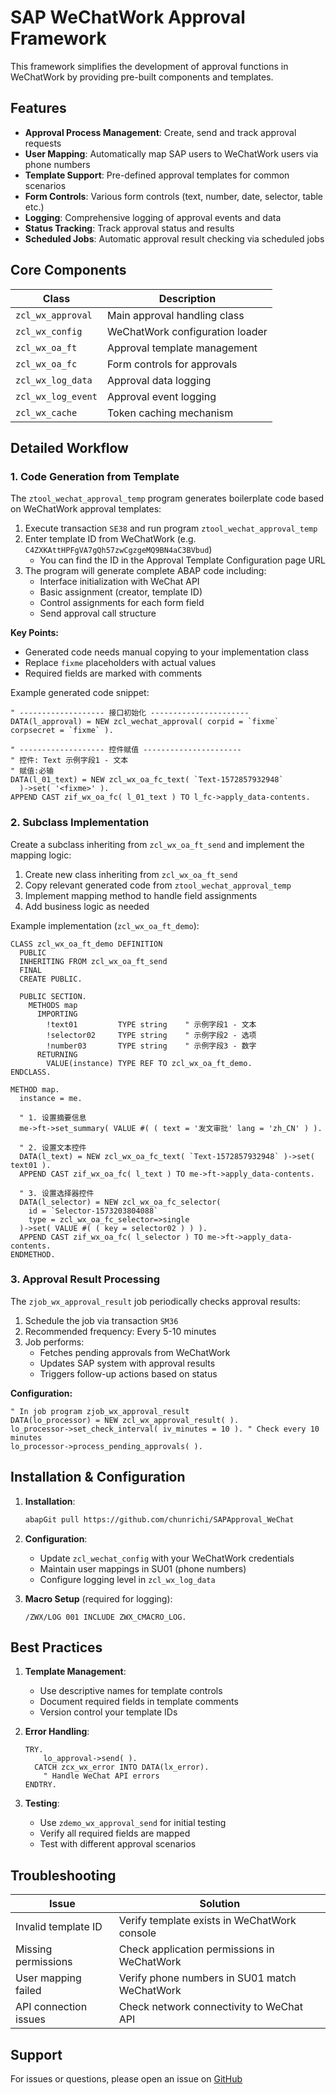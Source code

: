 # SAP WeChatWork Approval Framework

This framework simplifies the development of approval functions in WeChatWork by providing pre-built components and templates.

## Features

- **Approval Process Management**: Create, send and track approval requests
- **User Mapping**: Automatically map SAP users to WeChatWork users via phone numbers
- **Template Support**: Pre-defined approval templates for common scenarios
- **Form Controls**: Various form controls (text, number, date, selector, table etc.)
- **Logging**: Comprehensive logging of approval events and data
- **Status Tracking**: Track approval status and results
- **Scheduled Jobs**: Automatic approval result checking via scheduled jobs

## Core Components

| Class | Description |
|-------|-------------|
| `zcl_wx_approval` | Main approval handling class |
| `zcl_wx_config` | WeChatWork configuration loader |
| `zcl_wx_oa_ft` | Approval template management |
| `zcl_wx_oa_fc` | Form controls for approvals |
| `zcl_wx_log_data` | Approval data logging |
| `zcl_wx_log_event` | Approval event logging |
| `zcl_wx_cache` | Token caching mechanism |

## Detailed Workflow

### 1. Code Generation from Template

The `ztool_wechat_approval_temp` program generates boilerplate code based on WeChatWork approval templates:

1. Execute transaction `SE38` and run program `ztool_wechat_approval_temp`
2. Enter template ID from WeChatWork (e.g. `C4ZXKAttHPFgVA7gQh57zwCgzgeMQ9BN4aC3BVbud`)
   - You can find the ID in the Approval Template Configuration page URL
3. The program will generate complete ABAP code including:
   - Interface initialization with WeChat API
   - Basic assignment (creator, template ID)
   - Control assignments for each form field
   - Send approval call structure

**Key Points:**
- Generated code needs manual copying to your implementation class
- Replace `fixme` placeholders with actual values
- Required fields are marked with comments

Example generated code snippet:
```abap
" ------------------- 接口初始化 ----------------------
DATA(l_approval) = NEW zcl_wechat_approval( corpid = `fixme` corpsecret = `fixme` ).

" ------------------- 控件赋值 ----------------------
" 控件: Text 示例字段1 - 文本
" 赋值:必输
DATA(l_01_text) = NEW zcl_wx_oa_fc_text( `Text-1572857932948`
  )->set( '<fixme>' ).
APPEND CAST zif_wx_oa_fc( l_01_text ) TO l_fc->apply_data-contents.
```

### 2. Subclass Implementation

Create a subclass inheriting from `zcl_wx_oa_ft_send` and implement the mapping logic:

1. Create new class inheriting from `zcl_wx_oa_ft_send`
2. Copy relevant generated code from `ztool_wechat_approval_temp`
3. Implement mapping method to handle field assignments
4. Add business logic as needed

Example implementation (`zcl_wx_oa_ft_demo`):
```abap
CLASS zcl_wx_oa_ft_demo DEFINITION
  PUBLIC
  INHERITING FROM zcl_wx_oa_ft_send
  FINAL
  CREATE PUBLIC.

  PUBLIC SECTION.
    METHODS map
      IMPORTING
        !text01         TYPE string    " 示例字段1 - 文本
        !selector02     TYPE string    " 示例字段2 - 选项
        !number03       TYPE string    " 示例字段3 - 数字
      RETURNING
        VALUE(instance) TYPE REF TO zcl_wx_oa_ft_demo.
ENDCLASS.

METHOD map.
  instance = me.

  " 1. 设置摘要信息
  me->ft->set_summary( VALUE #( ( text = '发文审批' lang = 'zh_CN' ) ).

  " 2. 设置文本控件
  DATA(l_text) = NEW zcl_wx_oa_fc_text( `Text-1572857932948` )->set( text01 ).
  APPEND CAST zif_wx_oa_fc( l_text ) TO me->ft->apply_data-contents.

  " 3. 设置选择器控件
  DATA(l_selector) = NEW zcl_wx_oa_fc_selector( 
    id = `Selector-1573203804088`
    type = zcl_wx_oa_fc_selector=>single
  )->set( VALUE #( ( key = selector02 ) ) ).
  APPEND CAST zif_wx_oa_fc( l_selector ) TO me->ft->apply_data-contents.
ENDMETHOD.
```

### 3. Approval Result Processing

The `zjob_wx_approval_result` job periodically checks approval results:

1. Schedule the job via transaction `SM36`
2. Recommended frequency: Every 5-10 minutes
3. Job performs:
   - Fetches pending approvals from WeChatWork
   - Updates SAP system with approval results
   - Triggers follow-up actions based on status

**Configuration:**
```abap
" In job program zjob_wx_approval_result
DATA(lo_processor) = NEW zcl_wx_approval_result( ).
lo_processor->set_check_interval( iv_minutes = 10 ). " Check every 10 minutes
lo_processor->process_pending_approvals( ).
```

## Installation & Configuration

1. **Installation**:
   ```bash
   abapGit pull https://github.com/chunrichi/SAPApproval_WeChat
   ```

2. **Configuration**:
   - Update `zcl_wechat_config` with your WeChatWork credentials
   - Maintain user mappings in SU01 (phone numbers)
   - Configure logging level in `zcl_wx_log_data`

3. **Macro Setup** (required for logging):
   ```
   /ZWX/LOG	001	INCLUDE ZWX_CMACRO_LOG.
   ```

## Best Practices

1. **Template Management**:
   - Use descriptive names for template controls
   - Document required fields in template comments
   - Version control your template IDs

2. **Error Handling**:
   ```abap
   TRY.
       lo_approval->send( ).
     CATCH zcx_wx_error INTO DATA(lx_error).
       " Handle WeChat API errors
   ENDTRY.
   ```

3. **Testing**:
   - Use `zdemo_wx_approval_send` for initial testing
   - Verify all required fields are mapped
   - Test with different approval scenarios

## Troubleshooting

| Issue | Solution |
|-------|----------|
| Invalid template ID | Verify template exists in WeChatWork console |
| Missing permissions | Check application permissions in WeChatWork |
| User mapping failed | Verify phone numbers in SU01 match WeChatWork |
| API connection issues | Check network connectivity to WeChat API |

## Support

For issues or questions, please open an issue on [GitHub](https://github.com/chunrichi/SAPApproval_WeChat/issues)
